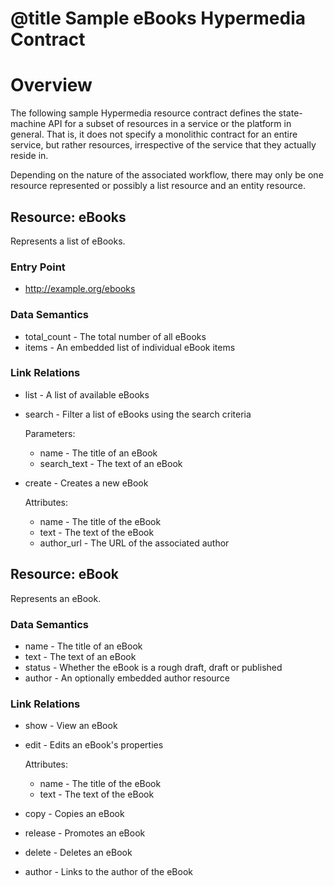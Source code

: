 # @title Sample eBooks Hypermedia Contract

# Overview

The following sample Hypermedia resource contract defines the state-machine API for a subset of resources in a service 
or the platform in general. That is, it does not specify a monolithic contract for an entire service, but rather 
resources, irrespective of the service that they actually reside in.

Depending on the nature of the associated workflow, there may only be one resource represented or possibly a list 
resource and an entity resource. 

## Resource: eBooks
Represents a list of eBooks.

### Entry Point

* http://example.org/ebooks

### Data Semantics

* total_count - The total number of all eBooks
* items - An embedded list of individual eBook items

### Link Relations

* list - A list of available eBooks
* search - Filter a list of eBooks using the search criteria

    Parameters: 
    
    * name - The title of an eBook
    * search_text - The text of an eBook
        
* create - Creates a new eBook
    
    Attributes:
       
    * name - The title of the eBook
    * text - The text of the eBook
    * author_url - The URL of the associated author

## Resource: eBook
Represents an eBook.

### Data Semantics

* name - The title of an eBook
* text - The text of an eBook
* status - Whether the eBook is a rough draft, draft or published
* author - An optionally embedded author resource

### Link Relations

* show - View an eBook
* edit - Edits an eBook's properties

    Attributes:
       
    * name - The title of the eBook
    * text - The text of the eBook

* copy - Copies an eBook
* release - Promotes an eBook
* delete - Deletes an eBook
* author - Links to the author of the eBook
